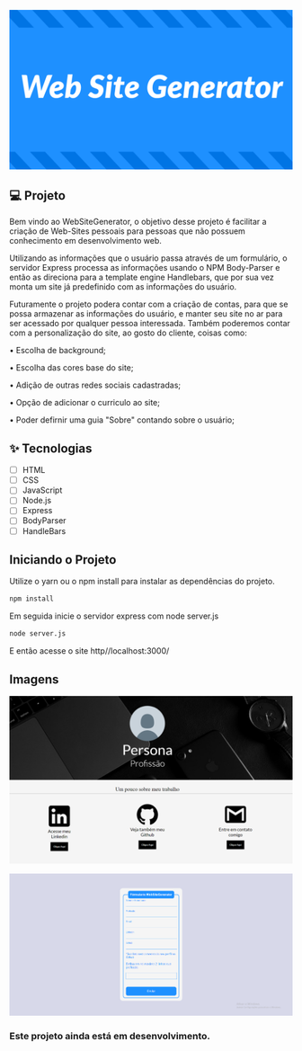 ![](https://github.com/Daniels7k/WebSiteGenerator/blob/main/public/preview/LOGO.png)



## 💻 Projeto

Bem vindo ao WebSiteGenerator, o objetivo desse projeto é facilitar a criação de Web-Sites pessoais para pessoas que não possuem conhecimento em desenvolvimento web. 

Utilizando as informações que o usuário passa através de um formulário, o servidor Express processa as informações usando o NPM Body-Parser e então as direciona para a template engine Handlebars, que por sua vez monta um site já predefinido com as informações do usuário.

Futuramente o projeto podera contar com a criação de contas, para que se possa armazenar as informações do usuário, e manter seu site no ar para ser acessado por qualquer pessoa interessada.
Também poderemos contar com a personalização do site, ao gosto do cliente, coisas como:

• Escolha de background;

• Escolha das cores base do site;

• Adição de outras redes sociais cadastradas;

• Opção de adicionar o curriculo ao site;

• Poder defirnir uma guia "Sobre" contando sobre o usuário;

## ✨ Tecnologias

-   [ ] HTML
-   [ ] CSS
-   [ ] JavaScript
-   [ ] Node.js
-   [ ] Express
-   [ ] BodyParser
-   [ ] HandleBars 

## Iniciando o Projeto
Utilize o yarn ou o npm install para instalar as dependências do projeto.
```cl
npm install
```
Em seguida inicie o servidor express com node server.js
```cl
node server.js
```
E então acesse o site http//localhost:3000/

## Imagens

![](https://github.com/Daniels7k/WebSiteGenerator/blob/main/public/preview/site.png)

![](https://github.com/Daniels7k/WebSiteGenerator/blob/main/public/preview/formulario.png)


### Este projeto ainda está em desenvolvimento.
